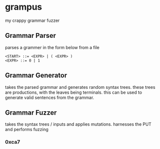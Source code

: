 # grampus
my crappy grammar fuzzer

## Grammar Parser

parses a grammer in the form below from a file

```
<START> ::= <EXPR> | ( <EXPR> )
<EXPR> ::= 0 | 1
```

## Grammar Generator

takes the parsed grammar and generates random syntax trees. 
these trees are productions, with the leaves being terminals.
this can be used to generate valid sentences from the grammar.

## Grammar Fuzzer

takes the syntax trees / inputs and applies mutations. harnesses
the PUT and performs fuzzing

### 0xca7
